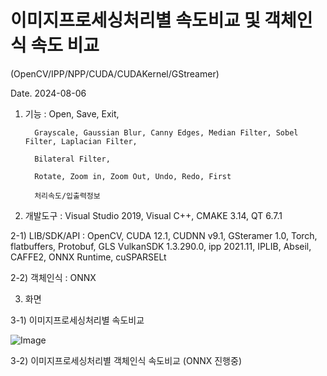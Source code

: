 # 이미지프로세싱처리별 속도비교 및 객체인식 속도 비교 

(OpenCV/IPP/NPP/CUDA/CUDAKernel/GStreamer)

Date. 2024-08-06

1) 기능 : Open, Save, Exit,

         Grayscale, Gaussian Blur, Canny Edges, Median Filter, Sobel Filter, Laplacian Filter,

         Bilateral Filter,

         Rotate, Zoom in, Zoom Out, Undo, Redo, First

         처리속도/입출력정보

3) 개발도구 : Visual Studio 2019, Visual C++, CMAKE 3.14, QT 6.7.1

2-1) LIB/SDK/API : OpenCV, CUDA 12.1, CUDNN v9.1, GSteramer 1.0, Torch, flatbuffers, Protobuf, GLS
                   VulkanSDK 1.3.290.0, ipp 2021.11, IPLIB, Abseil, CAFFE2, ONNX Runtime, cuSPARSELt

2-2) 객체인식 : ONNX 

3) 화면

3-1) 이미지프로세싱처리별 속도비교

![Image](https://github.com/user-attachments/assets/7c7c30ab-c68e-41ba-83ff-2687f1ab8b4a)

3-2) 이미지프로세싱처리별 객체인식 속도비교 (ONNX 진행중)
